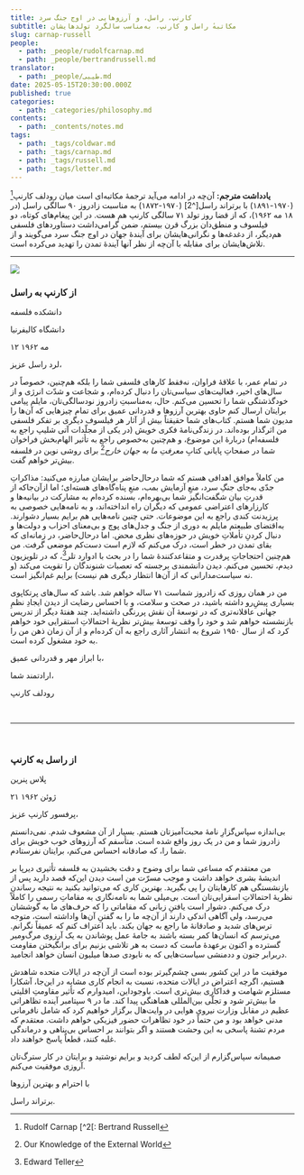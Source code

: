 ```yaml
---
title: کارنپ، راسل، و آرزوهایی در اوج جنگ سرد
subtitle: مکاتبه‌ٔ راسل و کارنپ، به‌مناسب سالگرد تولدهایشان
slug: carnap-russell
people:
  - path: _people/rudolfcarnap.md
  - path: _people/bertrandrussell.md
translator:
  - path: _people/طیبی.md
date: 2025-05-15T20:30:00.000Z
published: true
categories:
  - path: _categories/philosophy.md
contents:
  - path: _contents/notes.md
tags:
  - path: _tags/coldwar.md
  - path: _tags/carnap.md
  - path: _tags/russell.md
  - path: _tags/letter.md
---
```





**یادداشت مترجم:** آن‌چه در ادامه می‌آید ترجمهٔ مکاتبه‌ای است میان رودلف کارنپ[^1] (۱۹۷۰-۱۸۹۱) با برتراند راسل[^2] (۱۹۷۰-۱۸۷۲) به مناسبت زادروز ۹۰ سالگی راسل (در ۱۸ مه ۱۹۶۲)، که از قضا روز تولد ۷۱ سالگی کارنپ هم هست. در این پیغام‌های کوتاه، دو فیلسوف و منطق‌دان بزرگ قرن بیستم، ضمن گرامی‌داشت دستاوردهای فلسفی هم‌دیگر، از دغدغه‌ها و نگرانی‌هایشان برای آیندهٔ جهان در اوج جنگ سرد می‌گویند و از تلاش‌هایشان برای مقابله با آن‌چه از نظر آنها آیندهٔ تمدن را تهدید می‌کرده است.

[^1]: Rudolf Carnap
[^2[: Bertrand Russell

---

![](https://assets.tina.io/b6b0cb5c-4b1b-43f4-9bea-8d6867c09320/magazine/Russell-Carnap/Russell-Carnap.jpg)
<br>

### از کارنپ به راسل

<p dir="rtl" align="left">

دانشکده فلسفه<br>

دانشگاه کالیفرنیا<br>

۱۲ مه ۱۹۶۲<br>

</p>

لرد راسل عزیز،

در تمام عمر، با علاقهٔ فراوان، نه‌فقط کارهای فلسفی‌ شما
را بلکه هم‌چنین، خصوصاً در سال‌های اخیر، فعالیت‌های سیاسی‌تان را دنبال کرده‌ام،
و شجاعت و شدّت انرژی و از خودگذشتگی‌ شما را تحسین می‌کنم. حال، به‌مناسبتِ
زادروز نودسالگی‌تان، مایلم پیامی برایتان ارسال کنم حاوی بهترین آرزوها و قدردانی
عمیق برای تمام چیزهایی که آن‌ها را مدیون شما هستم. کتاب‌های شما حقیقتاً بیش از
آثار هر فیلسوف دیگری بر تفکر فلسفی من اثرگذار بوده‌اند. در زندگی‌نامهٔ فکری
خویش (در یکی از مجلّدات آتی شلیپ راجع به فلسفه‌ام) دربارهٔ این موضوع، و هم‌چنین
به‌خصوص راجع به تأثیر الهام‌بخش فراخوان شما در صفحاتِ پایانی کتابِ *معرفتِ ما
به جهان خارج*[^3] برای روشی نوین در فلسفه بیش‌تر خواهم گفت.

[^3]: Our Knowledge of the External World

من کاملاً موافق اهدافی هستم که شما درحال‌حاضر برایشان
مبارزه‌ می‌کنید: مذاکراتِ جدّی به‌جای جنگِ سرد، منعِ آزمایش بمب، منعِ پناه‌گاه‌های
هسته‌ای؛ اما ازآن‌جاکه از قدرتِ بیان شگفت‌انگیز شما بی‌بهره‌ام، بسنده کرده‌ام به‌
مشارکت در بیانیه‌ها و کارزارهای اعتراضی عمومی که دیگران راه‌ انداخته‌اند، و به
نامه‌هایی خصوصی به پرزیدنت کندی راجع به این موضوعات. حتی چنین نامه‌هایی هم
برایم بسیار دشوارند. به‌اقتضای طبیعتم مایلم به دوری از جنگ و جدل‌های پوچ و بی‌معنای
احزاب و دولت‌ها و دنبال کردنِ تأملاتِ خویش در حوزه‌های نظری محض. اما درحال‌حاضر،
در زمانه‌ای که بقای تمدن در خطر است، درک می‌کنم که لازم است دست‌کم موضعی گرفت.
من هم‌چنین احتجاجاتِ پرقدرت و متقاعدکنندهٔ‌ شما را در بحث با ادوارد تلر[^4]، که در
تلویزیون دیدم، تحسین می‌کنم. دیدن دانشمندی برجسته که تعصبات شنوندگان را تقویت
می‌کند (و نه سیاست‌مدارانی که از آن‌ها انتظار دیگری هم نیست) برایم غم‌انگیز است.

[^4]: Edward Teller

من در همان روزی که زادروز شماست ۷۱ ساله خواهم شد. باشد که
سال‌های پرتکاپوی بسیاری پیشِ‌رو داشته باشید، در صحت و سلامت، و با احساس رضایت
از دیدن ایجادِ نظمِ جهانی عاقلانه‌تری که در توسعهٔ آن نقش پررنگی داشته‌اید. چند
هفتهٔ‌ٔ دیگر از تدریس بازنشسته خواهم شد و خود را وقف توسعهٔ بیش‌تر نظریهٔ
احتمالاتِ استقرایی خود خواهم کرد که از سال ۱۹۵۰ شروع به انتشار آثاری راجع به آن
کرده‌ام و از آن زمان ذهن من را به خود مشغول کرده است.

با ابراز مهر و قدردانی عمیق،

ارادتمند شما،

رودلف کارنپ

<br>

---

<br>

### از راسل به کارنپ

<p dir="rtl" align="left">

پلاس پنرین<br>

۲۱ ژوئن ۱۹۶۲<br>

</p>

پرفسور کارنپ عزیز،

بی‌اندازه سپاس‌گزارِ نامهٔ محبت‌آمیزتان هستم. بسیار از آن
مشعوف شدم. نمی‌دانستم زادروز شما و من در یک روز واقع شده است. متأسفم که آرزوهای
خوب خویش برای شما را، که صادقانه احساس می‌کنم، برایتان نفرستادم.

من معتقدم که مساعی شما برای وضوح و دقت بخشیدن به فلسفه
تأثیری دیرپا بر اندیشهٔ بشری خواهد داشت و موجب مسرّت من است دیدن این‌که قصد
دارید پس از بازنشستگی هم کارهایتان را پی بگیرید. بهترین کاری که می‌توانید بکنید
به نتیجه رساندنِ نظریهٔ احتمالاتِ اسقرایی‌تان است. بی‌میلی شما به نامه‌نگاری به
مقاماتِ رسمی را کاملاً درک می‌کنم. دشوار است یافتنِ زبانی که مقاماتی را که حرف‌های
ما به گوششان می‌رسد، ولی آگاهی اندکی دارند از آن‌چه ما را به گفتنِ آن‌ها
واداشته است، متوجه ترس‌های شدید و صادقانهٔ ما راجع به جهان بکند. باید اعتراف
کنم که عمیقاً نگرانم. می‌ترسم که انسان‌ها کمر بسته باشند به جامهٔ عمل پوشاندن
به یک آرزوی مرگ‌ومیر گسترده و اکنون برعهدهٔ ماست که دست به هر تلاشی بزنیم برای
برانگیختن مقاومت دربرابر جنون و ددمنشی سیاست‌هایی که به نابودی صدها میلیون
انسان خواهد انجامید.

موفقیت ما در این کشور بسی چشم‌گیرتر بوده است از آن‌چه در
ایالات متحده شاهدش هستیم، اگرچه  اعتراض
در ایالات متحده، نسبت به انجام کاری مشابه در این‌جا، آشکارا مستلزم شهامت و
فداکاری بیش‌تری است. باوجوداین، امیدوارم که تأثیر مقاومتِ اقلیتی ما بیش‌تر شود
و تجلّی بین‌المللی هماهنگی پیدا کند. ما در ۹ سپتامبر آینده تظاهراتی عظیم در
مقابل وزارت نیروی هوایی در وایت‌هال برگزار خواهیم کرد که شامل نافرمانی مدنی
خواهد بود و من حتماً‌ در خود تظاهرات حضور فیزیکی خواهم داشت. معتقدم که مردم
تشنهٔ پاسخی به این وحشت هستند و اگر بتوانند بر احساس بی‌پناهی و درماندگی غلبه
کنند، قطعاً پاسخ خواهند داد.

صمیمانه سپاس‌گزارم از این‌که لطف کردید و برایم نوشتید و
برایتان در کار سترگ‌تان آروزی موفقیت می‌کنم.

با احترام و بهترین آرزوها

برتراند راسل.
